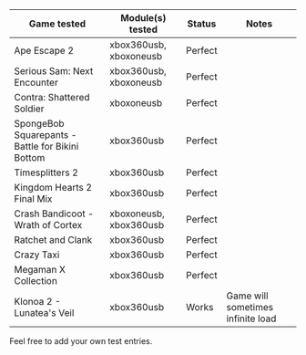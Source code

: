 | Game tested                                      | Module(s) tested       | Status  | Notes |
|--------------------------------------------------|------------------------|---------|-------|
| Ape Escape 2                                     | xbox360usb, xboxoneusb | Perfect |       |
| Serious Sam: Next Encounter                      | xbox360usb, xboxoneusb | Perfect |       |
| Contra: Shattered Soldier                        | xboxoneusb             | Perfect |       |
| SpongeBob Squarepants - Battle for Bikini Bottom | xbox360usb             | Perfect |       |
| Timesplitters 2                                  | xbox360usb             | Perfect |       |
| Kingdom Hearts 2 Final Mix                       | xbox360usb             | Perfect |       |
| Crash Bandicoot - Wrath of Cortex                | xboxoneusb, xbox360usb | Perfect |       |
| Ratchet and Clank                                | xbox360usb             | Perfect |       |
| Crazy Taxi                                       | xbox360usb             | Perfect |       |
| Megaman X Collection                             | xbox360usb             | Perfect |       |
| Klonoa 2 - Lunatea's Veil                        | xbox360usb             | Works   | Game will sometimes infinite load|

Feel free to add your own test entries.

